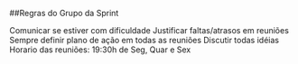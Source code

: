 
##Regras do Grupo da Sprint

Comunicar se estiver com dificuldade
Justificar faltas/atrasos em reuniões
Sempre definir plano de ação em todas as reuniões
Discutir todas idéias
Horario das reuniões: 19:30h de Seg, Quar e Sex
